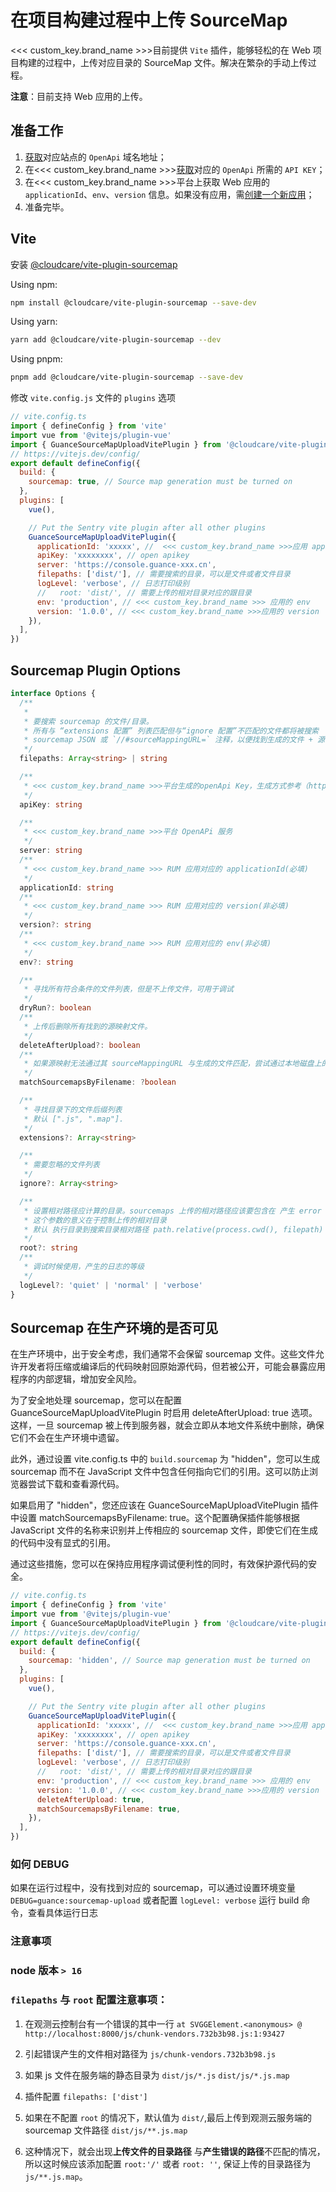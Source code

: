 # 在项目构建过程中上传 SourceMap

<<< custom_key.brand_name >>>目前提供 `Vite` 插件，能够轻松的在 Web 项目构建的过程中，上传对应目录的 SourceMap 文件。解决在繁杂的手动上传过程。

**注意**：目前支持 Web 应用的上传。

## 准备工作

1. [获取](../../open-api/index.md)对应站点的 `OpenApi` 域名地址；
2. 在<<< custom_key.brand_name >>>[获取](../../open-api/signature-certification.md)对应的 `OpenApi` 所需的 `API KEY`；
3. 在<<< custom_key.brand_name >>>平台上获取 Web 应用的 `applicationId`、`env`、`version` 信息。如果没有应用，需[创建一个新应用](../web/app-access.md)；
4. 准备完毕。

## Vite

安装 [@cloudcare/vite-plugin-sourcemap](https://www.npmjs.com/package/@cloudcare/vite-plugin-sourcemap)

Using npm:

```bash
npm install @cloudcare/vite-plugin-sourcemap --save-dev
```

Using yarn:

```bash
yarn add @cloudcare/vite-plugin-sourcemap --dev
```

Using pnpm:

```bash
pnpm add @cloudcare/vite-plugin-sourcemap --save-dev
```

修改 `vite.config.js` 文件的 `plugins` 选项

```js
// vite.config.ts
import { defineConfig } from 'vite'
import vue from '@vitejs/plugin-vue'
import { GuanceSourceMapUploadVitePlugin } from '@cloudcare/vite-plugin-sourcemap'
// https://vitejs.dev/config/
export default defineConfig({
  build: {
    sourcemap: true, // Source map generation must be turned on
  },
  plugins: [
    vue(),

    // Put the Sentry vite plugin after all other plugins
    GuanceSourceMapUploadVitePlugin({
      applicationId: 'xxxxx', //  <<< custom_key.brand_name >>>应用 appid
      apiKey: 'xxxxxxxx', // open apikey
      server: 'https://console.guance-xxx.cn',
      filepaths: ['dist/'], // 需要搜索的目录，可以是文件或者文件目录
      logLevel: 'verbose', // 日志打印级别
      //   root: 'dist/', // 需要上传的相对目录对应的跟目录
      env: 'production', // <<< custom_key.brand_name >>> 应用的 env
      version: '1.0.0', // <<< custom_key.brand_name >>>应用的 version
    }),
  ],
})
```

## Sourcemap Plugin Options

```typescript
interface Options {
  /**
   *
   * 要搜索 sourcemap 的文件/目录。
   * 所有与 “extensions 配置” 列表匹配但与“ignore 配置”不匹配的文件都将被搜索
   * sourcemap JSON 或 `//#sourceMappingURL=` 注释，以便找到生成的文件 + 源映射对，然后源映射将被上传。
   */
  filepaths: Array<string> | string

  /**
   * <<< custom_key.brand_name >>>平台生成的openApi Key，生成方式参考（https://docs.guance.com/management/api-key/open-api/#_1）
   */
  apiKey: string

  /**
   * <<< custom_key.brand_name >>>平台 OpenAPi 服务
   */
  server: string
  /**
   * <<< custom_key.brand_name >>> RUM 应用对应的 applicationId(必填)
   */
  applicationId: string
  /**
   * <<< custom_key.brand_name >>> RUM 应用对应的 version(非必填)
   */
  version?: string
  /**
   * <<< custom_key.brand_name >>> RUM 应用对应的 env(非必填)
   */
  env?: string

  /**
   * 寻找所有符合条件的文件列表，但是不上传文件，可用于调试
   */
  dryRun?: boolean
  /**
   * 上传后删除所有找到的源映射文件。
   */
  deleteAfterUpload?: boolean
  /**
   * 如果源映射无法通过其 sourceMappingURL 与生成的文件匹配，尝试通过本地磁盘上的文件名进行匹配
   */
  matchSourcemapsByFilename: ?boolean

  /**
   * 寻找目录下的文件后缀列表
   * 默认 [".js", ".map"].
   */
  extensions?: Array<string>

  /**
   * 需要忽略的文件列表
   */
  ignore?: Array<string>

  /**
   * 设置相对路径应计算的目录。sourcemaps 上传的相对路径应该要包含在 产生 error 的路径内，因此
   * 这个参数的意义在于控制上传的相对目录
   * 默认 执行目录到搜索目录相对路径 path.relative(process.cwd(), filepath)
   */
  root?: string
  /**
   * 调试时候使用，产生的日志的等级
   */
  logLevel?: 'quiet' | 'normal' | 'verbose'
}
```

## Sourcemap 在生产环境的是否可见

在生产环境中，出于安全考虑，我们通常不会保留 sourcemap 文件。这些文件允许开发者将压缩或编译后的代码映射回原始源代码，但若被公开，可能会暴露应用程序的内部逻辑，增加安全风险。

为了安全地处理 sourcemap，您可以在配置 GuanceSourceMapUploadVitePlugin 时启用 deleteAfterUpload: true 选项。这样，一旦 sourcemap 被上传到服务器，就会立即从本地文件系统中删除，确保它们不会在生产环境中遗留。

此外，通过设置 vite.config.ts 中的 `build.sourcemap` 为 "hidden"，您可以生成 sourcemap 而不在 JavaScript 文件中包含任何指向它们的引用。这可以防止浏览器尝试下载和查看源代码。

如果启用了 "hidden"，您还应该在 GuanceSourceMapUploadVitePlugin 插件中设置 matchSourcemapsByFilename: true。这个配置确保插件能够根据 JavaScript 文件的名称来识别并上传相应的 sourcemap 文件，即使它们在生成的代码中没有显式的引用。

通过这些措施，您可以在保持应用程序调试便利性的同时，有效保护源代码的安全。

```js
// vite.config.ts
import { defineConfig } from 'vite'
import vue from '@vitejs/plugin-vue'
import { GuanceSourceMapUploadVitePlugin } from '@cloudcare/vite-plugin-sourcemap'
// https://vitejs.dev/config/
export default defineConfig({
  build: {
    sourcemap: 'hidden', // Source map generation must be turned on
  },
  plugins: [
    vue(),

    // Put the Sentry vite plugin after all other plugins
    GuanceSourceMapUploadVitePlugin({
      applicationId: 'xxxxx', //  <<< custom_key.brand_name >>>应用 appid
      apiKey: 'xxxxxxxx', // open apikey
      server: 'https://console.guance-xxx.cn',
      filepaths: ['dist/'], // 需要搜索的目录，可以是文件或者文件目录
      logLevel: 'verbose', // 日志打印级别
      //   root: 'dist/', // 需要上传的相对目录对应的跟目录
      env: 'production', // <<< custom_key.brand_name >>> 应用的 env
      version: '1.0.0', // <<< custom_key.brand_name >>>应用的 version
      deleteAfterUpload: true,
      matchSourcemapsByFilename: true,
    }),
  ],
})
```

### 如何 DEBUG

如果在运行过程中，没有找到对应的 sourcemap，可以通过设置环境变量 `DEBUG=guance:sourcemap-upload` 或者配置 `logLevel: verbose` 运行 build 命令，查看具体运行日志

### 注意事项

### node 版本 `> 16`

### `filepaths` 与 `root` 配置注意事项：

1. 在观测云控制台有一个错误的其中一行 `at SVGGElement.<anonymous> @ http://localhost:8000/js/chunk-vendors.732b3b98.js:1:93427`

2. 引起错误产生的文件相对路径为 `js/chunk-vendors.732b3b98.js`

3. 如果 js 文件在服务端的静态目录为 `dist/js/*.js` `dist/js/*.js.map`

4. 插件配置 `filepaths: ['dist']`

5. 如果在不配置 `root` 的情况下，默认值为 `dist/`,最后上传到观测云服务端的 sourcemap 文件路径 `dist/js/**.js.map`

6. 这种情况下，就会出现**上传文件的目录路径** 与**产生错误的路径**不匹配的情况，所以这时候应该添加配置 `root:'/'` 或者 `root: ''`, 保证上传的目录路径为 `js/**.js.map`。
